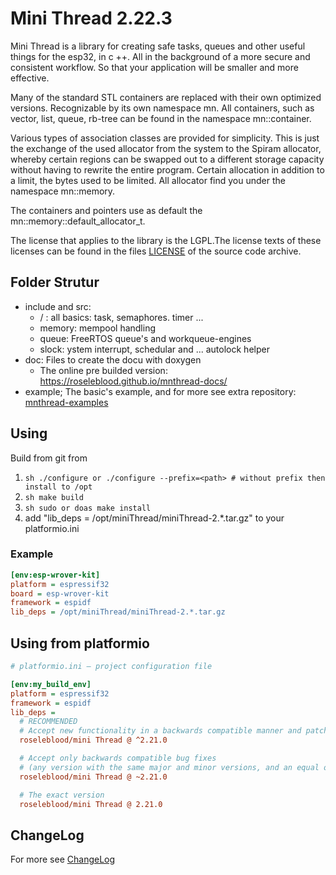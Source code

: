 
# Mini Thread 2.22.3
Mini Thread is a library for creating safe tasks, queues and other useful things for the esp32, in c ++. All in the background of a more secure and consistent workflow. 
So that your application will be smaller and more effective.

Many of the standard STL containers are replaced with their own optimized versions. Recognizable by its own namespace mn.
All containers, such as vector, list, queue, rb-tree  can be found in the namespace mn::container.

Various types of association classes are provided for simplicity. This is just the exchange of the used allocator from the system to the Spiram allocator, whereby certain regions can be swapped out to a different storage capacity without having to rewrite the entire program. 
Certain allocation in addition to a limit, the bytes used to be limited.
All allocator find you under the namespace mn::memory.

The containers and pointers use as default the mn::memory::default_allocator_t.

The license that applies to the library is the LGPL.The license texts of these
licenses can be found in the files [LICENSE](LICENSE.md) of the
source code archive.

## Folder Strutur
- include and src: 
  - / : all basics: task, semaphores. timer ...
  - memory: mempool handling
  - queue: FreeRTOS queue's and workqueue-engines
  - slock: ystem interrupt, schedular and ...  autolock helper 
- doc: Files to create the docu with doxygen 
  - The online pre builded version: https://roseleblood.github.io/mnthread-docs/
- example; The basic's example, and for more see extra repository: [mnthread-examples](https://github.com/RoseLeBlood/mnthread-examples)

## Using 
Build from git from
1. ```sh ./configure or ./configure --prefix=<path> # without prefix then install to /opt```
2. ```sh make build ```
3. ```sh sudo or doas make install ```
4. add  "lib_deps = /opt/miniThread/miniThread-2.*.tar.gz"  to your platformio.ini
 
### Example
```ini
[env:esp-wrover-kit]
platform = espressif32
board = esp-wrover-kit
framework = espidf
lib_deps = /opt/miniThread/miniThread-2.*.tar.gz

```
## Using from platformio
```ini
# platformio.ini – project configuration file

[env:my_build_env]
platform = espressif32
framework = espidf
lib_deps =
  # RECOMMENDED
  # Accept new functionality in a backwards compatible manner and patches
  roseleblood/mini Thread @ ^2.21.0

  # Accept only backwards compatible bug fixes
  # (any version with the same major and minor versions, and an equal or greater patch version)
  roseleblood/mini Thread @ ~2.21.0

  # The exact version
  roseleblood/mini Thread @ 2.21.0

```

## ChangeLog
For more see [ChangeLog](ChangeLog.md)
